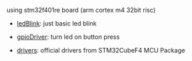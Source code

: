 using stm32f401re board (arm cortex m4 32bit risc)

 - [ledBlink](ledBlink/Src/main.c): just basic led blink
 - [gpioDriver](gpioDriver/Src/main.c): turn led on button press

 - [drivers](drivers/): official drivers from STM32CubeF4 MCU Package